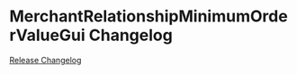 # MerchantRelationshipMinimumOrderValueGui Changelog

[Release Changelog](https://github.com/spryker/merchant-relationship-minimum-order-value-gui/releases)

